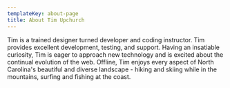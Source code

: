 ```yaml
---
templateKey: about-page
title: About Tim Upchurch
---
```


Tim is a trained designer turned developer and coding instructor. Tim provides excellent development, testing, and support. Having an insatiable curiosity, Tim is eager to approach new technology and is excited about the continual evolution of the web. Offline, Tim enjoys every aspect of North Carolina's beautiful and diverse landscape - hiking and skiing while in the mountains, surfing and fishing at the coast.
